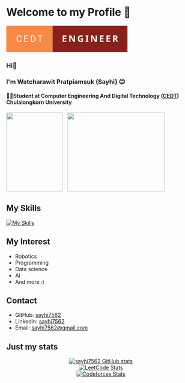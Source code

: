 # Welcome to my Profile 🎉

![badgecedt](https://github.com/CEDT-Chula/For-The-Cedt-Badge/blob/main/badges/cedt-engineer.svg?raw=ture)

### Hi👋

### I'm **Watcharawit Pratpiamsuk (Sayhi) 😊**

#### 🧑‍🎓Student at Computer Engineering And Digital Technology ([CEDT](https://github.com/CEDT-Chula)) Chulalongkorn University

<div>
<img src="https://media.tenor.com/hZhSo1hoEokAAAAi/line-friends-brown-bear.gif" width="150" height="210" />
&nbsp;
<img src="https://i.pinimg.com/originals/63/c8/cc/63c8cc9e69d5f96a5ba105aaaaf8c8e2.gif" width="260" height="210" /> 
</div>


## My Skills

[![My Skills](https://skillicons.dev/icons?i=c,cpp,discord,ps,python,arduino,html,css)](https://skillicons.dev)



## My Interest
- Robotics
- Programming
- Data science
- AI
- And more :)

## Contact

- GitHub: [sayhi7562](https://github.com/sayhi7562)
- Linkedin: [sayhi7562](https://www.linkedin.com/in/sayhi7562)
- Email: sayhi7562@gmail.com
  


## Just my stats

<div style="display: flex; flex-direction: column; align-items: center;">
  <a href="https://github.com/sayhi7562">
    <img src="https://github-readme-stats.vercel.app/api?username=sayhi7562&theme=algolia&show_icons=true" width="400" height="200" alt="sayhi7562 GitHub stats" />
  </a>
  
  <a href="https://leetcode.com/sayhi7562">
    <img src="https://leetcard.jacoblin.cool/sayhi7562?theme=nord" width="400" height="200" alt="LeetCode Stats" />
  </a>

  <a href="https://codeforces.com/profile/sayhi7562">
    <img src="https://codeforces-readme-stats.vercel.app/api/card?username=sayhi7562&theme=algolia" width="400" height="250" alt="Codeforces Stats" />
  </a>
</div>

